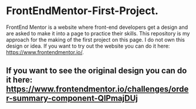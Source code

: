 # FrontEndMentor-First-Project.
FrontEnd Mentor is a website where front-end developers get a design and are asked to make it into a page to practice their skills. This repository is my approach for the making of the first project on this page. I do not own this design or idea. If you want to try out the website you can do it here: https://www.frontendmentor.io/.

## If you want to see the original design you can do it here: https://www.frontendmentor.io/challenges/order-summary-component-QlPmajDUj #
